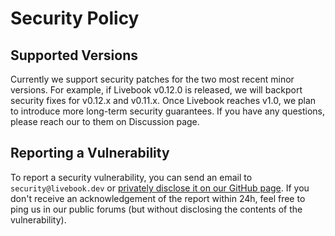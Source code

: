 # Security Policy

## Supported Versions

Currently we support security patches for the two most recent minor
versions. For example, if Livebook v0.12.0 is released, we will
backport security fixes for v0.12.x and v0.11.x. Once Livebook reaches
v1.0, we plan to introduce more long-term security guarantees.
If you have any questions, please reach our to them on Discussion page.

## Reporting a Vulnerability

To report a security vulnerability, you can send an email to `security@livebook.dev`
or [privately disclose it on our GitHub page](https://github.com/livebook-dev/livebook/security).
If you don't receive an acknowledgement of the report within 24h,
feel free to ping us in our public forums (but without disclosing
the contents of the vulnerability).
